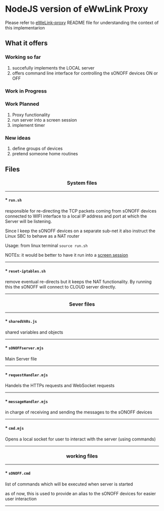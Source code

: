 # NodeJS version of eWwLink Proxy
Please refer to [eWeLink-proxy](https://github.com/mpalitto/Domotica/new/master/eWeLink-Proxy) README file 
for understanding the context of this implementarion

## What it offers
### Working so far
1. succefully implements the LOCAL server
2. offers command line interface for controlling the sONOFF devices ON or OFF

### Work in Progress

### Work Planned 
1. Proxy functionality
2. run server into a screen session
3. implement timer

### New ideas
1. define groups of devices
2. pretend someone home routines

## Files 
### <p align="center">System files</p>

---

#### * `run.sh` 
responsible for re-directing the TCP packets coming from sONOFF devices connected to WIFI interface 
to a local IP address and port at which the Server will be listening.
 
Since I keep the sONOFF devices on a separate sub-net it also instruct the Linux SBC to behave as a NAT router

Usage: from linux terminal `source run.sh`

NOTEs: it would be better to have it run into a [screen session](https://linuxize.com/post/how-to-use-linux-screen/)

---

#### * `reset-iptables.sh`
remove eventual re-directs but it keeps the NAT functionality. By running this the sONOFF will connect to CLOUD server directly.

---

### <p align="center">Sever files</p>

---

#### * `sharedVARs.js`
shared variables and objects

---

#### * `sONOFFserver.mjs`
Main Server file

---

#### * `requestHandler.mjs`
Handels the HTTPs requests and WebSocket requests

---

#### * `messageHandler.mjs`
in charge of receiving and sending the messages to the sONOFF devices

---

#### * `cmd.mjs`
Opens a local socket for user to interact with the server (using commands)

---

### <p align="center">working files</p>

---

#### * `sONOFF.cmd`
list of commands which will be executed when server is started

as of now, this is used to provide an alias to the sONOFF devices for easier user interaction

---
